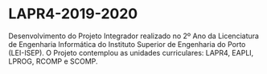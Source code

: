# LAPR4-2019-2020
Desenvolvimento do Projeto Integrador realizado no 2º Ano da Licenciatura de Engenharia Informática do Instituto Superior de Engenharia do Porto (LEI-ISEP). O Projeto contemplou as unidades curriculares: LAPR4, EAPLI, LPROG, RCOMP e SCOMP.
